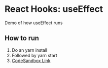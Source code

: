 # React Hooks: useEffect

Demo of how useEffect runs

## How to run

1. Do an yarn install
2. Followed by yarn start
3. [CodeSandbox Link](#)
